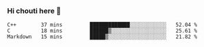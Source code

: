 ### Hi chouti here 👋


<!--START_SECTION:waka-->
```text
C++        37 mins         █████████████░░░░░░░░░░░░   52.04 % 
C          18 mins         ██████▒░░░░░░░░░░░░░░░░░░   25.61 % 
Markdown   15 mins         █████▒░░░░░░░░░░░░░░░░░░░   21.82 % 
```
<!--END_SECTION:waka-->

<!--
**l0nl1f3/l0nl1f3** is a ✨ _special_ ✨ repository because its `README.md` (this file) appears on your GitHub profile.

Here are some ideas to get you started:

- 🔭 I’m currently working on ...
- 🌱 I’m currently learning ...
- 👯 I’m looking to collaborate on ...
- 🤔 I’m looking for help with ...
- 💬 Ask me about ...
- 📫 How to reach me: ...
- 😄 Pronouns: ...
- ⚡ Fun fact: ...
-->

